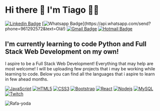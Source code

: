 # Hi there 👋 I'm Tiago 👨‍💻

[![Linkedin Badge](https://img.shields.io/badge/-LinkedIn-blue?style=flat-square&logo=Linkedin&logoColor=white&link=https://www.linkedin.com/in/testeves260/)](https://www.linkedin.com/in/testeves260/)
[![Whatsapp Badge](https://img.shields.io/badge/-Whatsapp-4CA143?style=flat-square&labelColor=4CA143&logo=whatsapp&logoColor=white&link=https://api.whatsapp.com/send?phone=961292572&text=Olá!)](https://api.whatsapp.com/send?phone=961292572&text=Olá!)
[![Gmail Badge](https://img.shields.io/badge/-Gmail-c14438?style=flat-square&logo=Gmail&logoColor=white&link=mailto:testeves.260@gmail.com)](mailto:testeves.260@gmail.com)
[![Hotmail Badge](https://img.shields.io/badge/-Hotmail-0078D4?style=flat-square&logo=microsoft-outlook&logoColor=white&link=mailto:testeves_260@hotmail.com)](mailto:testeves_260@hotmail.com)


## I'm currently learning to code Python and Full Stack Web Development on my own! 
I aspire to be a Full Stack Web Development!
Everything that may help are most welcome!
I will be uploading few projects that i may be working while learning to code. Below you can find all the languages that i aspire to learn in few ahead months.

[![JavaScript](https://img.shields.io/badge/-JavaScript-black?style=flat-square&logo=javascript&link=https://github.com/linger91/)](https://github.com/linger91/)
[![HTML5](https://img.shields.io/badge/-HTML5-E34F26?style=flat-square&logo=html5&logoColor=white/&link=https://github.com/linger91/)](https://github.com/linger91/)
[![CSS3](https://img.shields.io/badge/-CSS3-1572B6?style=flat-square&logo=css3/&link=https://github.com/linger91/)](https://github.com/linger91/)
[![Bootstrap](https://img.shields.io/badge/-Bootstrap-563D7C?style=flat-square&logo=bootstrap/&link=https://github.com/linger91/)](https://github.com/linger91/)
[![React](https://img.shields.io/badge/-React-black?style=flat-square&logo=react/&link=https://github.com/linger91/)](https://github.com/linger91/)
[![Nodejs](https://img.shields.io/badge/-Nodejs-black?style=flat-square&logo=Node.js/&link=https://github.com/linger91/)](https://github.com/linger91/)
[![MySQL](https://img.shields.io/badge/-MySQL-black?style=flat-square&logo=mysql&logoColor=white/&link=https://github.com/linger91/)](https://github.com/linger91/)
[![Twitch](https://img.shields.io/badge/Twitch-9146FF?style=flat-square&logo=twitch&link=https://www.twitch.tv/amphetikon/)](https://www.twitch.tv/amphetikon/)

<img align="center" alt="Rafa-yoda" src="https://media1.giphy.com/media/fwbZnTftCXVocKzfxR/giphy.gif?cid=ecf05e47mr0m41sq25qtzql6nq84thrg7hl7l7l9busr1r4t&rid=giphy.gif">
